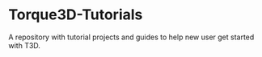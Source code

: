 Torque3D-Tutorials
==================

A repository with tutorial projects and guides to help new user get started with T3D.
